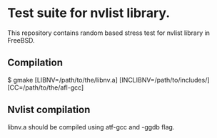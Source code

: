 # Test suite for nvlist library.

This repository contains random based stress test for nvlist library in FreeBSD.

## Compilation

$ gmake [LIBNV=/path/to/the/libnv.a] [INCLIBNV=/path/to/includes/] [CC=/path/to/the/afl-gcc]

## Nvlist compilation

libnv.a should be compiled using atf-gcc and -ggdb flag.
